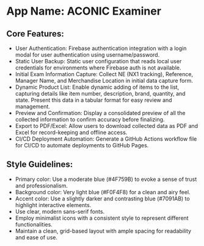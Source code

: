 # **App Name**: ACONIC Examiner

## Core Features:

- User Authentication: Firebase authentication integration with a login modal for user authentication using username/password.
- Static User Backup: Static user configuration that reads local user credentials for environments where Firebase auth is not available.
- Initial Exam Information Capture: Collect NE (NX1 tracking), Reference, Manager Name, and Merchandise Location in initial data capture form.
- Dynamic Product List: Enable dynamic adding of items to the list, capturing details like item number, description, brand, quantity, and state. Present this data in a tabular format for easy review and management.
- Preview and Confirmation: Display a consolidated preview of all the collected information to confirm accuracy before finalizing.
- Export to PDF/Excel: Allow users to download collected data as PDF and Excel for record-keeping and offline access.
- CI/CD Deployment Automation: Generate a GitHub Actions workflow file for CI/CD to automate deployments to GitHub Pages.

## Style Guidelines:

- Primary color: Use a moderate blue (#4F759B) to evoke a sense of trust and professionalism.
- Background color: Very light blue (#F0F4F8) for a clean and airy feel.
- Accent color: Use a slightly darker and contrasting blue (#7091AB) to highlight interactive elements.
- Use clear, modern sans-serif fonts.
- Employ minimalist icons with a consistent style to represent different functionalities.
- Maintain a clean, grid-based layout with ample spacing for readability and ease of use.